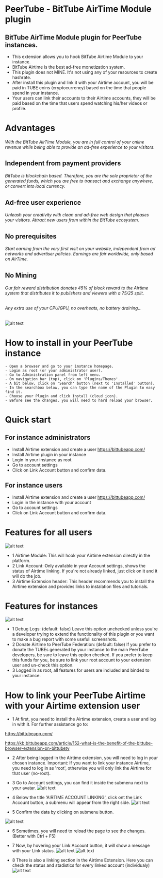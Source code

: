 # PeerTube - BitTube AirTime Module plugin

## BitTube AirTime Module plugin for PeerTube instances.

 *  This extension allows you to hook BitTube Airtime Module to your instance.
 *  BitTube Airtime is the best ad-free monetization system.
 *  This plugin does not MINE. It's not using any of your resources to create hashrate.
 *  After install this plugin and link it with your Airtime account, you will be paid in TUBE coins (cryptocurrency) based on the time that people spend in your instance. 
 *  Your users can link their accounts to their Airtime accounts, they will be paid based on the time that users spend watching his/her videos or profile.

# Advantages
######    With the BitTube AirTime Module, you are in full control of your online revenue while being able to provide an ad-free experience to your visitors.

##   Independent from payment providers
######    BitTube is blockchain based. Therefore, you are the sole proprietor of the generated funds, which you are free to transact and exchange anywhere, or convert into local currency. 

##   Ad-free user experience
######    Unleash your creativity with clean and ad-free web design that pleases your visitors. Attract new users from within the BitTube ecosystem.

##   No prerequisites
######    Start earning from the very first visit on your website, independent from ad networks and advertiser policies. Earnings are fair worldwide, only based on AirTime.

##   No Mining
######    Our fair reward distribution donates 45% of block reward to the Airtime system that distributes it to publishers and viewers with a 75/25 split.
 ######   Any extra use of your CPU/GPU, no overheats, no battery draining...
![alt text](https://bittube.app/assets/images/block-reward-distribution.png)


# How to install in your PeerTube instance

    - Open a browser and go to your instance homepage. 
    - Login as root (or your administrator user).
    - Go to Administration panel from left menu.
    - On navigation bar (top), click on 'Plugins/Themes'.
    - A bit below, click on 'Search' button (next to 'Installed' button).
    - In the searchbox below, you can type the name of the Plugin to easy find it.
    - Choose your Plugin and click Install (cloud icon).
    - Before see the changes, you will need to hard reload your browser.

# Quick start
## For instance administrators
 * Install Airtime extension and create a user
https://bittubeapp.com/
 * Install Airtime plugin in your instance
 * Login in your instance as root
 * Go to account settings
 * Click on Link Account button and confirm data.

 ## For instance users
 * Install Airtime extension and create a user
https://bittubeapp.com/
 * Login in the instance with your account
 * Go to account settings
 * Click on Link Account button and confirm data.


# Features for all users
![alt text](https://raw.githubusercontent.com/ipbc-dev/peertube-plugin-airtime-module/master/public/images/screenshot1.jpg)

 *  1 Airtime Module: This will hook your Airtime extension directly in the platform.
 *  2 Link Account: Only available in your Account settings, shows the status of Airtime linking. If you're not already linked, just click on it and it will do the job.
 *  3 Airtime Extension header: This header recommends you to install the Airtime extension and provides links to instalation files and tutorials.

# Features for instances
![alt text](https://raw.githubusercontent.com/ipbc-dev/peertube-plugin-airtime-module/master/public/images/screenshot2.jpg)

 *  1 Debug Logs: (default: false) Leave this option unchecked unless you're a developer trying to extend the functionality of this plugin or you want to make a bug report with some usefull screenshots.
 *  2 Donate Airtime to PeerTube Federation: (default: false) If you prefer to donate the TUBEs generated by your instance to the main PeerTube developers, be sure to leave this option checked. If you prefer to keep this funds for you, be sure to link your root account to your extension user and un-check this option.
 *  3 Logged in as root, all features for users are included and binded to your instance.

# How to link your PeerTube Airtime with your Airtime extension user
 *  1 At first, you need to install the Airtime extension, create a user and log in with it. For further assistance go to: 

https://bittubeapp.com/

https://kb.bittubeapp.com/article/152-what-is-the-benefit-of-the-bittube-browser-extension-on-bittubetv
    
 *    2 After being logged in the Airtime extension, you will need to log in your chosen instance. Important: If you want to link your instance Airtime, you need to log in as 'root', otherwise you will only link the Airtime for that user (no-root).

 *    3 Go to Account settings, you can find it inside the submenu next to your avatar.
 ![alt text](https://raw.githubusercontent.com/ipbc-dev/peertube-plugin-airtime-module/master/public/images/screenshot8.jpg)
 *    4 Below the title 'AIRTIME ACCOUNT LINKING', click ont the Link Account button, a submenu will appear from the right side.
 ![alt text](https://raw.githubusercontent.com/ipbc-dev/peertube-plugin-airtime-module/master/public/images/screenshot7.jpg)

 *    5 Confirm the data by clicking on submenu button.

![alt text](https://raw.githubusercontent.com/ipbc-dev/peertube-plugin-airtime-module/master/public/images/screenshot5.jpg)

 *    6 Sometimes, you will need to reload the page to see the changes. (Better with Ctrl + F5)

 *    7 Now, by hovering your Link Account button, it will show a message with your Link status.
![alt text](https://raw.githubusercontent.com/ipbc-dev/peertube-plugin-airtime-module/master/public/images/screenshot3.jpg)
![alt text](https://raw.githubusercontent.com/ipbc-dev/peertube-plugin-airtime-module/master/public/images/screenshot6.jpg)

 *    8 There is also a linking section in the Airtime Extension. Here you can check the status and stadistics for every linked account (individualy)
![alt text](https://raw.githubusercontent.com/ipbc-dev/peertube-plugin-airtime-module/master/public/images/screenshot4.jpg)



